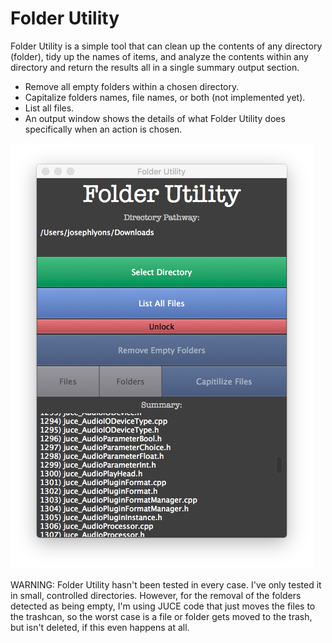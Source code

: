 # Folder Utility
Folder Utility is a simple tool that can clean up the contents of any directory (folder), tidy up the names of items, and analyze the contents within any directory and return the results all in a single summary output section.

* Remove all empty folders within a chosen directory.
* Capitalize folders names, file names, or both (not implemented yet).
* List all files.
* An output window shows the details of what Folder Utility does specifically when an action is chosen.

![alt tag](https://github.com/JosephTLyons/Folder-Utility/blob/master/Images/Folder%20Utility%20GUI.png)

WARNING: Folder Utility hasn't been tested in every case.  I've only tested it in small, controlled
directories.  However, for the removal of the folders detected as being empty, I'm using JUCE code
that just moves the files to the trashcan, so the worst case is a file or folder gets moved to the trash,
but isn't deleted, if this even happens at all.
